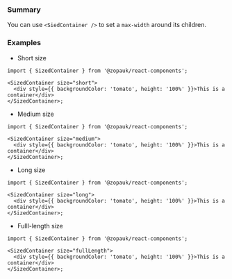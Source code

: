 ### Summary

You can use `<SiedContainer />` to set a `max-width` around its children.

### Examples

- Short size

```tsx
import { SizedContainer } from '@zopauk/react-components';

<SizedContainer size="short">
  <div style={{ backgroundColor: 'tomato', height: '100%' }}>This is a container</div>
</SizedContainer>;
```

- Medium size

```tsx
import { SizedContainer } from '@zopauk/react-components';

<SizedContainer size="medium">
  <div style={{ backgroundColor: 'tomato', height: '100%' }}>This is a container</div>
</SizedContainer>;
```

- Long size

```tsx
import { SizedContainer } from '@zopauk/react-components';

<SizedContainer size="long">
  <div style={{ backgroundColor: 'tomato', height: '100%' }}>This is a container</div>
</SizedContainer>;
```

- Fulll-length size

```tsx
import { SizedContainer } from '@zopauk/react-components';

<SizedContainer size="fullLength">
  <div style={{ backgroundColor: 'tomato', height: '100%' }}>This is a container</div>
</SizedContainer>;
```
